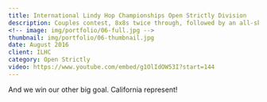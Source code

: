 ```yaml
---
title: International Lindy Hop Championships Open Strictly Division 
description: Couples contest, 8x8s twice through, followed by an all-skate.
<!-- image: img/portfolio/06-full.jpg -->
thumbnail: img/portfolio/06-thumbnail.jpg
date: August 2016
client: ILHC
category: Open Strictly
video: https://www.youtube.com/embed/g1OlIdOW53I?start=144
---
```

And we win our other big goal. California represent!